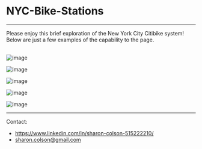 # NYC-Bike-Stations
<hr>
Please enjoy this brief exploration of the New York City Citibike system! Below are just a few examples of the capability to the page. 

<br>
<br>

![image](https://user-images.githubusercontent.com/83737584/134778691-215b8f61-d786-449f-9ceb-042a91f9140b.png)

![image](https://user-images.githubusercontent.com/83737584/134778711-9d158da3-5b2d-4dcd-b7ea-7d2daee4199f.png)

![image](https://user-images.githubusercontent.com/83737584/134778727-c3cdb7fd-7230-4d46-8a09-257c59c4f892.png)

![image](https://user-images.githubusercontent.com/83737584/134778759-a23ed43e-50d5-4e19-bee4-79880ba754c5.png)

![image](https://user-images.githubusercontent.com/83737584/134778772-e5be8ba7-706d-47b6-8dff-df9f557c50ca.png)

<hr>

Contact:

* https://www.linkedin.com/in/sharon-colson-515222210/
* sharon.colson@gmail.com
